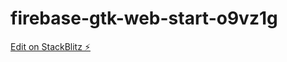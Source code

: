 # firebase-gtk-web-start-o9vz1g

[Edit on StackBlitz ⚡️](https://stackblitz.com/edit/firebase-gtk-web-start-o9vz1g)